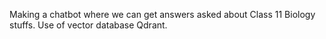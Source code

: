 Making a chatbot where we can get answers asked about Class 11 Biology stuffs. 
Use of vector database Qdrant.
